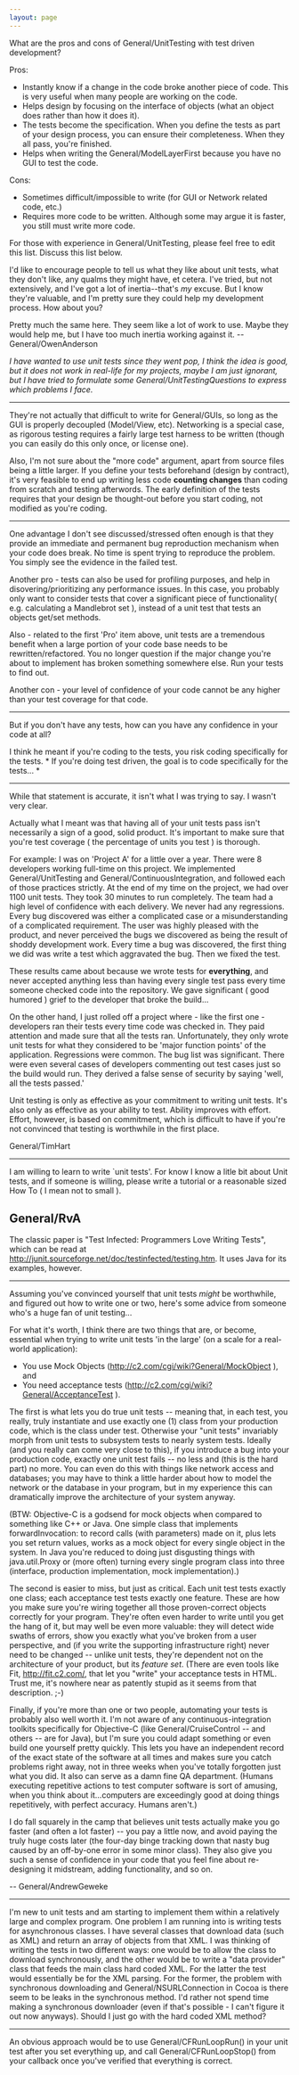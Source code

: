 ```yaml
---
layout: page
---
```


What are the pros and cons of General/UnitTesting with test driven development?

Pros:

* Instantly know if a change in the code broke another piece of code. This is very useful when many people are working on the code.
* Helps design by focusing on the interface of objects (what an object does rather than how it does it).
* The tests become the specification.  When you define the tests as part of your design process, you can ensure their completeness.  When they all pass, you're finished.
* Helps when writing the General/ModelLayerFirst because you have no GUI to test the code.


Cons:

* Sometimes difficult/impossible to write (for GUI or Network related code, etc.)
* Requires more code to be written. Although some may argue it is faster, you still must write more code.


For those with experience in General/UnitTesting, please feel free to edit this list. Discuss this list below.

I'd like to encourage people to tell us what they like about unit tests, what they don't like, any qualms they might have, et cetera. I've tried, but not extensively, and I've got a lot of inertia--that's *my* excuse. But I know they're valuable, and I'm pretty sure they could help my development process. How about you?

Pretty much the same here.  They seem like a lot of work to use.  Maybe they would help me, but I have too much inertia working against it. --General/OwenAnderson

*I have wanted to use unit tests since they went pop, I think the idea is good, but it does not work in real-life for my projects, maybe I am just ignorant, but I have tried to formulate some General/UnitTestingQuestions to express which problems I face.*

----

They're not actually that difficult to write for General/GUIs, so long as the GUI is properly decoupled (Model/View, etc).  Networking is a special case, as rigorous testing requires a fairly large test harness to be written (though you can easily do this only once, or license one).

Also, I'm not sure about the "more code" argument, apart from source files being a little larger.  If you define your tests beforehand (design by contract), it's very feasible to end up writing less code **counting changes** than coding from scratch and testing afterwords.  The early definition of the tests requires that your design be thought-out before you start coding, not modified as you're coding.

----

One advantage I don't see discussed/stressed often enough is that they provide an immediate and permanent bug reproduction mechanism when your code does break. No time is spent trying to reproduce the problem. You simply see the evidence in the failed test.

Another pro - tests can also be used for profiling purposes, and help in disovering/prioritizing any performance issues. In this case, you probably only want to consider tests that cover a significant piece of functionality( e.g. calculating a Mandlebrot set ), instead of a unit test that tests an objects get/set methods.

Also - related to the first 'Pro' item above,  unit tests are a tremendous benefit when a large portion of your code base needs to be rewritten/refactored. You no longer question if the major change you're about to implement has broken something somewhere else. Run your tests to find out.

Another con - your level of confidence of your code cannot be any higher than your test coverage for that code.

----

But if you don't have any tests, how can you have any confidence in your code at all?

I think he meant if you're coding to the tests, you risk coding specifically for the tests.
*
If you're doing test driven, the goal is to code specifically for the tests...
*


----

While that statement is accurate, it isn't what I was trying to say. I wasn't very clear.

Actually what I meant was that having all of your unit tests pass isn't necessarily a sign of a good, solid product. It's important to make sure that you're test coverage ( the percentage of units you test ) is thorough.

For example: I was on 'Project A' for a little over a year. There were 8 developers working full-time on this project. We implemented General/UnitTesting and General/ContinuousIntegration, and followed each of those practices strictly. At the end of my time on the project, we had over 1100 unit tests. They took 30 minutes to run completely. The team had a high level of confidence with each delivery. We never had any regressions. Every bug discovered was either a complicated case or a misunderstanding of a complicated requirement. The user was highly pleased with the product, and never perceived the bugs we discovered as being the result of shoddy development work. Every time a bug was discovered, the first thing we did was write a test which aggravated the bug. Then we fixed the test.

These results came about because we wrote tests for **everything**, and never accepted anything less than having every single test pass every time someone checked code into the repository. We gave significant ( good humored ) grief to the developer that broke the build...

On the other hand, I just rolled off a project where - like the first one - developers ran their tests every time code was checked in. They paid attention and made sure that all the tests ran. Unfortunately, they only wrote unit tests for what they considered to be 'major function points' of the application. Regressions were common. The bug list was significant. There were even several cases of developers commenting out test cases just so the build would run. They derived a false sense of security by saying 'well, all the tests passed.'

Unit testing is only as effective as your commitment to writing unit tests. It's also only as effective as your ability to test. Ability improves with effort. Effort, however, is based on commitment, which is difficult to have if you're not convinced that testing is worthwhile in the first place.

General/TimHart

----

I am willing to learn to write `unit tests'.  For know I know a litle bit about Unit tests, and if someone is willing, please write a tutorial or a reasonable sized  How To ( I mean not to small ).

General/RvA
----

The classic paper is "Test Infected: Programmers Love Writing Tests", which can be read at http://junit.sourceforge.net/doc/testinfected/testing.htm.  It uses Java for its examples, however.

----

Assuming you've convinced yourself that unit tests *might* be worthwhile, and figured out how to write one or two, here's some advice from someone who's a huge fan of unit testing...

For what it's worth, I think there are two things that are, or become, essential when trying to write unit tests 'in the large' (on a scale for a real-world application):

  - You use Mock Objects (http://c2.com/cgi/wiki?General/MockObject ), and
  - You need acceptance tests (http://c2.com/cgi/wiki?General/AcceptanceTest ).

The first is what lets you do true unit tests -- meaning that, in each test, you really, truly instantiate and use exactly one (1) class from your production code, which is the class under test. Otherwise your "unit tests" invariably morph from unit tests to subsystem tests to nearly system tests. Ideally (and you really can come very close to this), if you introduce a bug into your production code, exactly one unit test fails -- no less and (this is the hard part) no more. You can even do this with things like network access and databases; you may have to think a little harder about how to model the network or the database in your program, but in my experience this can dramatically improve the architecture of your system anyway.

(BTW: Objective-C is a godsend for mock objects when compared to something like C++ or Java. One simple class that implements forwardInvocation: to record calls (with parameters) made on it, plus lets you set return values, works as a mock object for every single object in the system. In Java you're reduced to doing just disgusting things with java.util.Proxy or (more often) turning every single program class into three (interface, production implementation, mock implementation).)

The second is easier to miss, but just as critical. Each unit test tests exactly one class; each acceptance test tests exactly one feature. These are how you make sure you're wiring together all those proven-correct objects correctly for your program. They're often even harder to write until you get the hang of it, but may well be even more valuable: they will detect wide swaths of errors, show you exactly what you've broken from a user perspective, and (if you write the supporting infrastructure right) never need to be changed -- unlike unit tests, they're dependent not on the architecture of your product, but its *feature set*. (There are even tools like Fit, http://fit.c2.com/, that let you "write" your acceptance tests in HTML. Trust me, it's nowhere near as patently stupid as it seems from that description. ;-)

Finally, if you're more than one or two people, automating your tests is probably also well worth it. I'm not aware of any continuous-integration toolkits specifically for Objective-C (like General/CruiseControl -- and others -- are for Java), but I'm sure you could adapt something or even build one yourself pretty quickly. This lets you have an independent record of the exact state of the software at all times and makes sure you catch problems right away, not in three weeks when you've totally forgotten just what you did. It also can serve as a damn fine QA department. (Humans executing repetitive actions to test computer software is sort of amusing, when you think about it...computers are exceedingly good at doing things repetitively, with perfect accuracy. Humans aren't.)

I do fall squarely in the camp that believes unit tests actually make you go faster (and often a lot faster) -- you pay a little now, and avoid paying the truly huge costs later (the four-day binge tracking down that nasty bug caused by an off-by-one error in some minor class). They also give you such a sense of confidence in your code that you feel fine about re-designing it midstream, adding functionality, and so on. 

-- General/AndrewGeweke

----

I'm new to unit tests and am starting to implement them within a relatively large and complex program. One problem I am running into is writing tests for asynchronous classes. I have several classes that download data (such as XML) and return an array of objects from that XML. I was thinking of writing the tests in two different ways: one would be to allow the class to download synchronously, and the other would be to write a "data provider" class that feeds the main class hard coded XML. For the latter the test would essentially be for the XML parsing. For the former, the problem with synchronous downloading and General/NSURLConnection in Cocoa is there seem to be leaks in the synchronous method. I'd rather not spend time making a synchronous downloader (even if that's possible - I can't figure it out now anyways). Should I just go with the hard coded XML method?

----
An obvious approach would be to use     General/CFRunLoopRun() in your unit test after you set everything up, and call     General/CFRunLoopStop() from your callback once you've verified that everything is correct.